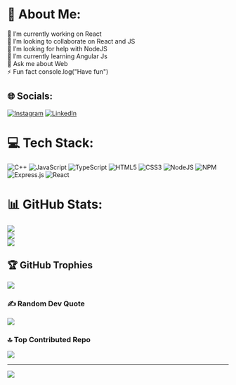 # 💫 About Me:
🔭 I’m currently working on React<br>👯 I’m looking to collaborate on React and JS<br>🤝 I’m looking for help with NodeJS<br>🌱 I’m currently learning Angular Js<br>💬 Ask me about Web<br>⚡ Fun fact console.log("Have fun")


## 🌐 Socials:
[![Instagram](https://img.shields.io/badge/Instagram-%23E4405F.svg?logo=Instagram&logoColor=white)](https://instagram.com/shyam_moure)
[![LinkedIn](https://img.shields.io/badge/LinkedIn-%230077B5.svg?logo=LinkedIn&logoColor=white)](https://www.linkedin.com/in/shyam-more-33426025a)



# 💻 Tech Stack:
![C++](https://img.shields.io/badge/c++-%2300599C.svg?style=for-the-badge&logo=c%2B%2B&logoColor=white) ![JavaScript](https://img.shields.io/badge/javascript-%23323330.svg?style=for-the-badge&logo=javascript&logoColor=%23F7DF1E) ![TypeScript](https://img.shields.io/badge/typescript-%23007ACC.svg?style=for-the-badge&logo=typescript&logoColor=white) ![HTML5](https://img.shields.io/badge/html5-%23E34F26.svg?style=for-the-badge&logo=html5&logoColor=white) ![CSS3](https://img.shields.io/badge/css3-%231572B6.svg?style=for-the-badge&logo=css3&logoColor=white) ![NodeJS](https://img.shields.io/badge/node.js-6DA55F?style=for-the-badge&logo=node.js&logoColor=white) ![NPM](https://img.shields.io/badge/NPM-%23CB3837.svg?style=for-the-badge&logo=npm&logoColor=white) ![Express.js](https://img.shields.io/badge/express.js-%23404d59.svg?style=for-the-badge&logo=express&logoColor=%2361DAFB) ![React](https://img.shields.io/badge/react-%2320232a.svg?style=for-the-badge&logo=react&logoColor=%2361DAFB)
[](https://img.shields.io/badge/Tailwind%20CSS-%23017EBC.svg?style=for-the-badge&logo=Tailwind%20CSS&logoColor=white)
# 📊 GitHub Stats:
![](https://github-readme-stats.vercel.app/api?username=shyammore282&theme=tokyonight&hide_border=true&include_all_commits=false&count_private=true)<br/>
![](https://github-readme-streak-stats.herokuapp.com/?user=shyammore282&theme=tokyonight&hide_border=true)<br/>
![](https://github-readme-stats.vercel.app/api/top-langs/?username=shyammore282&theme=tokyonight&hide_border=true&include_all_commits=false&count_private=true&layout=compact)

## 🏆 GitHub Trophies
![](https://github-profile-trophy.vercel.app/?username=shyammore282&theme=tokyonight&no-frame=true&no-bg=false&margin-w=4)

### ✍️ Random Dev Quote
![](https://quotes-github-readme.vercel.app/api?type=vetical&theme=tokyonight)

### 🔝 Top Contributed Repo
![](https://github-contributor-stats.vercel.app/api?username=shyammore282&limit=5&theme=tokyonight&combine_all_yearly_contributions=true)

---
[![](https://visitcount.itsvg.in/api?id=shyammore282&icon=0&color=0)](https://visitcount.itsvg.in)

<!-- Proudly created with GPRM ( https://gprm.itsvg.in ) -->
